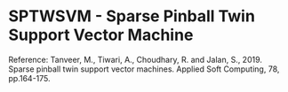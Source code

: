 # SPTWSVM - Sparse Pinball Twin Support Vector Machine

Reference: Tanveer, M., Tiwari, A., Choudhary, R. and Jalan, S., 2019. Sparse pinball twin support vector machines. Applied Soft Computing, 78, pp.164-175.
